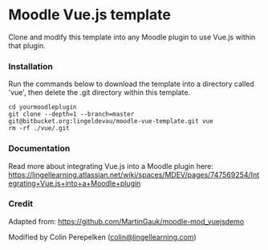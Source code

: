 # Moodle Vue.js template #

Clone and modify this template into any Moodle plugin to use Vue.js within that plugin.

### Installation ###

Run the commands below to download the template into a directory called 'vue', then delete the .git directory within this template.
```
cd yourmoodleplugin
git clone --depth=1 --branch=master git@bitbucket.org:lingeldevau/moodle-vue-template.git vue
rm -rf ./vue/.git
```

### Documentation ###

Read more about integrating Vue.js into a Moodle plugin here: https://lingellearning.atlassian.net/wiki/spaces/MDEV/pages/747569254/Integrating+Vue.js+into+a+Moodle+plugin

### Credit ###

Adapted from: https://github.com/MartinGauk/moodle-mod_vuejsdemo

Modified by Colin Perepelken (colin@lingellearning.com)
